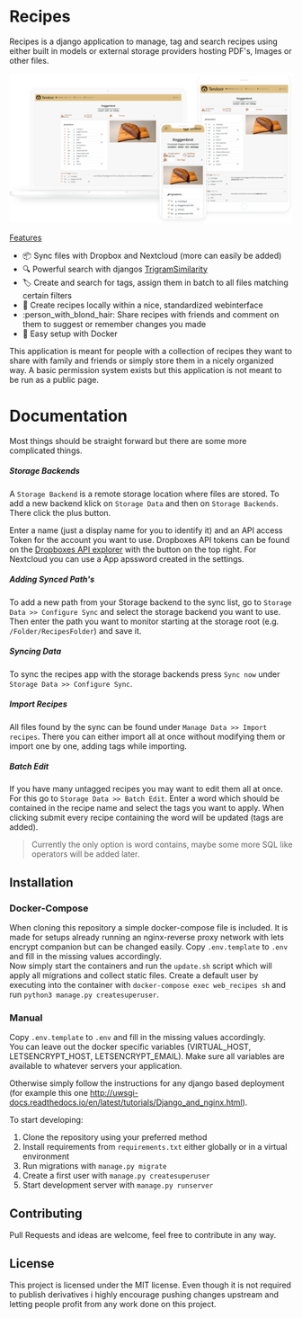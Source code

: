 # Recipes
Recipes is a django application to manage, tag and search recipes using either built in models or external storage providers hosting PDF's, Images or other files.

![Preview](preview.png)

<u>Features</u>

- :package: Sync files with Dropbox and Nextcloud (more can easily be added)
- :mag: Powerful search with djangos [TrigramSimilarity](https://docs.djangoproject.com/en/3.0/ref/contrib/postgres/search/#trigram-similarity)
- :label: Create and search for tags, assign them in batch to all files matching certain filters
- :page_facing_up: Create recipes locally within a nice, standardized webinterface 
- :person_with_blond_hair: Share recipes with friends and comment on them to suggest or remember changes you made
- :whale: Easy setup with Docker

This application is meant for people with a collection of recipes they want to share with family and friends or simply store them in a nicely organized way. A basic permission system exists but this application is not meant to be run as a public page.

# Documentation

Most things should be straight forward but there are some more complicated things.
##### Storage Backends
A `Storage Backend` is a remote storage location where files are stored. To add a new backend klick on `Storage Data` and then on `Storage Backends`. There click the plus button.

Enter a name (just a display name for you to identify it) and an API access Token for the account you want to use.
Dropboxes API tokens can be found on the [Dropboxes API explorer](https://dropbox.github.io/dropbox-api-v2-explorer/#auth_token/from_oauth1)
with the button on the top right. For Nextcloud you can use a App apssword created in the settings.

##### Adding Synced Path's
To add a new path from your Storage backend to the sync list, go to `Storage Data >> Configure Sync` and select the storage backend you want to use.
Then enter the path you want to monitor starting at the storage root (e.g. `/Folder/RecipesFolder`) and save it.

##### Syncing Data
To sync the recipes app with the storage backends press `Sync now` under `Storage Data >> Configure Sync`.
##### Import Recipes
All files found by the sync can be found under `Manage Data >> Import recipes`. There you can either import all at once without modifying them or import one by one, adding tags while importing.
##### Batch Edit
If you have many untagged recipes you may want to edit them all at once. For this go to
`Storage Data >> Batch Edit`. Enter a word which should be contained in the recipe name and select the tags you want to apply.
When clicking submit every recipe containing the word will be updated (tags are added).

> Currently the only option is word contains, maybe some more SQL like operators will be added later.

## Installation

### Docker-Compose
When cloning this repository a simple docker-compose file is included. It is made for setups already running an nginx-reverse proxy network with lets encrypt companion but can be changed easily. Copy `.env.template` to `.env` and fill in the missing values accordingly.  
Now simply start the containers and run the `update.sh` script which will apply all migrations and collect static files.
Create a default user by executing into the container with `docker-compose exec web_recipes sh` and run `python3 manage.py createsuperuser`.

### Manual
Copy `.env.template` to `.env` and fill in the missing values accordingly.  
You can leave out the docker specific variables (VIRTUAL_HOST, LETSENCRYPT_HOST, LETSENCRYPT_EMAIL). 
Make sure all variables are available to whatever servers your application.

Otherwise simply follow the instructions for any django based deployment
(for example this one http://uwsgi-docs.readthedocs.io/en/latest/tutorials/Django_and_nginx.html).

To start developing:
1. Clone the repository using your preferred method
2. Install requirements from `requirements.txt` either globally or in a virtual environment
3. Run migrations with `manage.py migrate`
4. Create a first user with `manage.py createsuperuser`
5. Start development server with `manage.py runserver`

## Contributing
Pull Requests and ideas are welcome, feel free to contribute in any way.

## License
This project is licensed under the MIT license. Even though it is not required to publish derivatives i highly encourage pushing changes upstream and letting people profit from any work done on this project.
